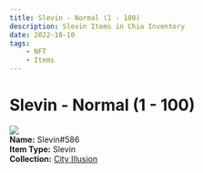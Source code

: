 ```yaml
---
title: Slevin - Normal (1 - 100)
description: Slevin Items in Chia Inventory
date: 2022-10-10
tags:
    - NFT
    - Items
---
```


# Slevin - Normal (1 - 100)
<div class="item_thumbnail">
<img loading="lazy" src="https://flfwiuwqj4rf4gfktq4djdioixzqbnx3ol2vuqhvovus7oumbbla.arweave.net/KstkUtBPIl4Yqpw4NI0ORfMAtvty9VpA9XVpL7qMCFY"><br/>
<div><strong>Name:</strong> Slevin#586</div>
<div><strong>Item Type:</strong> Slevin</div>
<div><strong>Collection:</strong> <a href="https://www.spacescan.io/xch/nft/collection/col1lend2dcn558km4wcwta4xnkfv3xpcmlp9kyt0m909emvfxechlyqdl5ndg">City Illusion</a></div>
</div>


